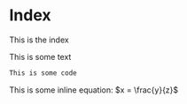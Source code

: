 # Index

This is the index

This is some text

```bash
This is some code
```

This is some inline equation: $x = \frac{y}{z}$

<script src="https://polyfill.io/v3/polyfill.min.js?features=es6"></script>
<script id="MathJax-script" async src="https://cdn.jsdelivr.net/npm/mathjax@3/es5/tex-mml-chtml.js"></script>
